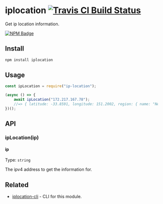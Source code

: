 # iplocation [![Travis CI Build Status](https://img.shields.io/travis/com/Richienb/iplocation/master.svg?style=for-the-badge)](https://travis-ci.com/Richienb/iplocation)

Get ip location information.

[![NPM Badge](https://nodei.co/npm/iplocation.png)](https://npmjs.com/package/iplocation)

## Install

```sh
npm install iplocation
```

## Usage

```js
const ipLocation = require("ip-location");

(async () => {
	await ipLocation("172.217.167.78");
	//=> { latitude: -33.8591, longitude: 151.2002, region: { name: "New South Wales" ... } ... }
})();
```

## API

### ipLocation(ip)

#### ip

Type: `string`

The ipv4 address to get the information for.

## Related

- [iplocation-cli](https://github.com/Richienb/iplocation-cli) - CLI for this module.
